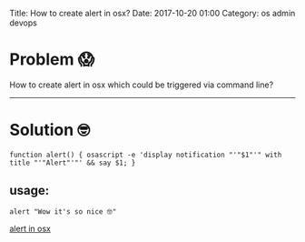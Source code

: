 Title: How to create alert in osx?
Date: 2017-10-20 01:00
Category: os admin devops 

# Problem 😱

How to create alert in osx which could be triggered via command line?


---

# Solution 🤓

```
function alert() { osascript -e 'display notification "'"$1"'" with title "'"Alert"'"' && say $1; }
```


## usage:
`alert "Wow it's so nice 🤓"`

[alert in osx](https://i.imgur.com/cStOkYe.png)
